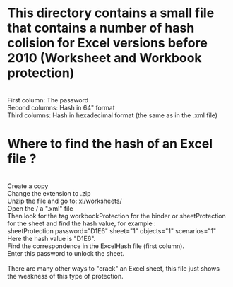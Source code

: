 <h1>This directory contains a small file that contains a number of hash colision for Excel versions before 2010 (Worksheet and Workbook protection)</h1>
<br/>First column: The password
<br/>Second columns: Hash in 64" format
<br/>Third columns: Hash in hexadecimal format (the same as in the .xml file)

<h1>Where to find the hash of an Excel file ?</h1>
<br/>Create a copy
<br/>Change the extension to .zip
<br/>Unzip the file and go to: xl/worksheets/
<br/>Open the / a ".xml" file
<br/>Then look for the tag workbookProtection for the binder or sheetProtection for the sheet and find the hash value, for example :<br/>
sheetProtection password="D1E6" sheet="1" objects="1" scenarios="1"
<br/>Here the hash value is "D1E6".
<br/>Find the correspondence in the ExcelHash file (first column).
<br/>Enter this password to unlock the sheet.
<br/><br/>There are many other ways to "crack" an Excel sheet, this file just shows the weakness of this type of protection.

